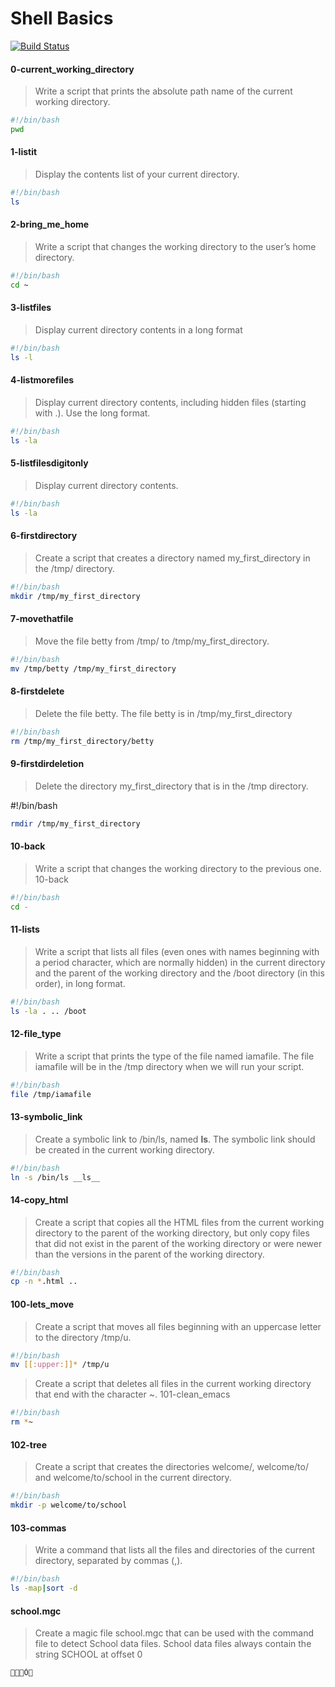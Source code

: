 # Shell Basics

[![Build Status](https://travis-ci.org/joemccann/dillinger.svg?branch=master)](https://github.com/alxstudent-se/alx-system_engineering-devops.git)



#### 0-current_working_directory
>Write a script that prints the absolute path name of the current working directory.
```sh
#!/bin/bash
pwd
```


#### 1-listit
>Display the contents list of your current directory.
```sh
#!/bin/bash
ls
```
#### 2-bring_me_home
>Write a script that changes the working directory to the user’s home directory.

```sh
#!/bin/bash
cd ~
```
#### 3-listfiles
>Display current directory contents in a long format

```sh
#!/bin/bash
ls -l
```
#### 4-listmorefiles
>Display current directory contents, including hidden files (starting with .). Use the long format.

```sh
#!/bin/bash
ls -la
```
#### 5-listfilesdigitonly
>Display current directory contents.

```sh
#!/bin/bash
ls -la
```
#### 6-firstdirectory
>Create a script that creates a directory named my_first_directory in the /tmp/ directory.

```sh
#!/bin/bash
mkdir /tmp/my_first_directory
```
#### 7-movethatfile
>Move the file betty from /tmp/ to /tmp/my_first_directory.

```sh
#!/bin/bash
mv /tmp/betty /tmp/my_first_directory
```
#### 8-firstdelete
>Delete the file betty.
The file betty is in /tmp/my_first_directory

```sh
#!/bin/bash
rm /tmp/my_first_directory/betty
```
#### 9-firstdirdeletion
>Delete the directory my_first_directory that is in the /tmp directory.

#!/bin/bash
```sh
rmdir /tmp/my_first_directory
```
#### 10-back
>Write a script that changes the working directory to the previous one.
10-back
```sh
#!/bin/bash
cd -
```
#### 11-lists
>Write a script that lists all files (even ones with names beginning with a period character, which are normally hidden) in the current directory and the parent of the working directory and the /boot directory (in this order), in long format.

```sh
#!/bin/bash
ls -la . .. /boot
```
#### 12-file_type
>Write a script that prints the type of the file named iamafile. The file iamafile will be in the /tmp directory when we will run your script.

```sh
#!/bin/bash
file /tmp/iamafile
```
#### 13-symbolic_link
>Create a symbolic link to /bin/ls, named __ls__. The symbolic link should be created in the current working directory.

```sh
#!/bin/bash
ln -s /bin/ls __ls__
```
#### 14-copy_html
>Create a script that copies all the HTML files from the current working directory to the parent of the working directory, but only copy files that did not exist in the parent of the working directory or were newer than the versions in the parent of the working directory.

```sh
#!/bin/bash
cp -n *.html ..
```
#### 100-lets_move
>Create a script that moves all files beginning with an uppercase letter to the directory /tmp/u.

```sh
#!/bin/bash
mv [[:upper:]]* /tmp/u
```
>Create a script that deletes all files in the current working directory that end with the character ~.
101-clean_emacs
```sh
#!/bin/bash
rm *~
```
#### 102-tree
>Create a script that creates the directories welcome/, welcome/to/ and welcome/to/school in the current directory.

```sh
#!/bin/bash
mkdir -p welcome/to/school
```
#### 103-commas
>Write a command that lists all the files and directories of the current directory, separated by commas (,).

```sh
#!/bin/bash
ls -map|sort -d
```
#### school.mgc
>Create a magic file school.mgc that can be used with the command file to detect School data files. School data files always contain the string SCHOOL at offset 0
```sh
Ò
```

   